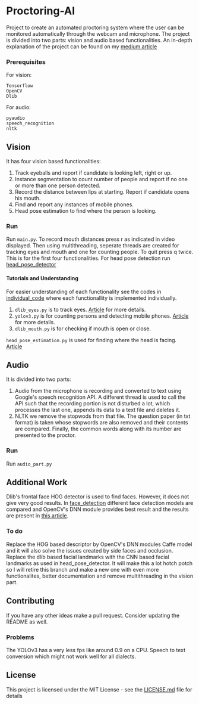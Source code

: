 # Proctoring-AI

Project to create an automated proctoring system where the user can be monitored automatically through the webcam and microphone. The project is divided into two parts: vision and audio based functionalities. An in-depth explanation of the project can be found on my [medium article](https://towardsdatascience.com/automating-online-proctoring-using-ai-e429086743c8?source=friends_link&sk=fbc385d1a8c55628a916dc714747f276)

### Prerequisites

For vision:
```
Tensorflow
OpenCV
Dlib
```
For audio:
```
pyaudio
speech_recognition
nltk
```

## Vision

It has four vision based functionalities:
1. Track eyeballs and report if candidate is looking left, right or up.
2. Instance segmentation to count number of people and report if no one or more than one person detected.
3. Record the distance between lips at starting. Report if candidate opens his mouth.
4. Find and report any instances of mobile phones.
5. Head pose estimation to find where the person is looking.

### Run
Run `main.py`. To record mouth distances press r as indicated in video displayed. Then using multithreading, seperate threads are created for tracking eyes and mouth and one for counting people. To quit press q twice. This is for the first four functionalities.
For head pose detection run [head_pose_detector](../../blob/old_master/LICENSE.md)

#### Tutorials and Understanding

For easier understanding of each functionality see the codes in [individual_code](../../blob/old_master/individual_codes) where each functionallity is implemented individually. 
1. `dlib_eyes.py` is to track eyes. [Article](https://towardsdatascience.com/real-time-eye-tracking-using-opencv-and-dlib-b504ca724ac6?source=friends_link&sk=d9db46e2f41258c6c23d18792775d2a5) for more details.
2. `yolov3.py` is for counting persons and detecting mobile phones. [Article](https://medium.com/analytics-vidhya/count-people-in-webcam-using-yolov3-tensorflow-f407679967d5?source=friends_link&sk=95ae7a010eeef429a407a7a2de2ff8ec) for more details.
3. `dlib_mouth.py` is for checking if mouth is open or close.

`head_pose_estimation.py` is used for finding where the head is facing. [Article](https://towardsdatascience.com/real-time-head-pose-estimation-in-python-e52db1bc606a?source=friends_link&sk=0bae01db2759930197bfd33777c9eaf4)

## Audio
It is divided into two parts:
1. Audio from the microphone is recording and converted to text using Google's speech recognition API. A different thread is used to call the API such that the recording portion is not disturbed a lot, which processes the last one, appends its data to a text file and deletes it.
2. NLTK we remove the stopwods from that file. The question paper (in txt format) is taken whose stopwords are also removed and their contents are compared. Finally, the common words along with its number are presented to the proctor.


### Run

Run `audio_part.py`

## Additional Work

Dlib's frontal face HOG detector is used to find faces. However, it does not give very good results. In [face_detection](../../blob/old_master/face_detection) different face detection models are compared and OpenCV's DNN module provides best result and the results are present in [this article](https://towardsdatascience.com/face-detection-models-which-to-use-and-why-d263e82c302c?source=friends_link&sk=c9e2807cf216115d7bb5a9b827bb26f8).

### To do
Replace the HOG based descriptor by OpenCV's DNN modules Caffe model and it will also solve the issues created by side faces and occlusion.
Replace the dlib based facial landmarks with the CNN based facial landmarks as used in head_pose_detector.
It will make this a lot hotch potch so I will retire this branch and make a new one with even more functionalites, better documentation and remove multithreading in the vision part.

## Contributing

If you have any other ideas make a pull request. Consider updating the README as well.

### Problems
The YOLOv3 has a very less fps like around 0.9 on a CPU.
Speech to text conversion which might not work well for all dialects.

## License

This project is licensed under the MIT License - see the [LICENSE.md](../../blob/old_master/LICENSE.md) file for details

